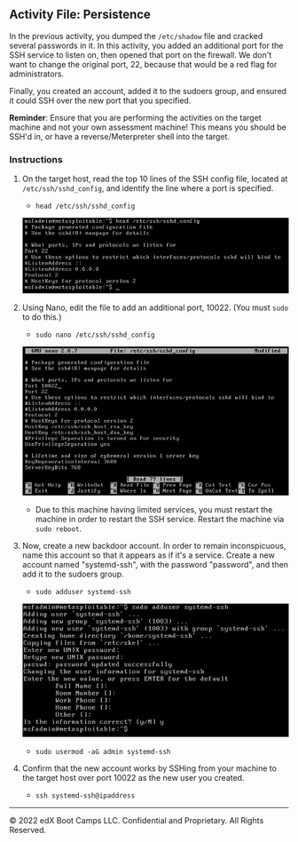 ## Activity File: Persistence

In the previous activity, you dumped the `/etc/shadow` file and cracked several passwords in it. In this activity, you added an additional port for the SSH service to listen on, then opened that port on the firewall. We don't want to change the original port, 22, because that would be a red flag for administrators. 

Finally, you created an account, added it to the sudoers group, and ensured it could SSH over the new port that you specified.

**Reminder**: Ensure that you are performing the activities on the target machine and not your own assessment machine! This means you should be SSH'd in, or have a reverse/Meterpreter shell into the target.

### Instructions 

1. On the target host, read the top 10 lines of the SSH config file, located at `/etc/ssh/sshd_config`, and identify the line where a port is specified.

     - `head /etc/ssh/sshd_config`

     ![A screenshot depicts the results of the command.](head.PNG)
   
2. Using Nano, edit the file to add an additional port, 10022. (You must `sudo` to do this.)

     - `sudo nano /etc/ssh/sshd_config`

	 ![A screenshot depicts the results of the command.](addport.PNG)

     - Due to this machine having limited services, you must restart the machine in order to restart the SSH service. Restart the machine via `sudo reboot`.

3. Now, create a new backdoor account. In order to remain inconspicuous, name this account so that it appears as if it's a service. Create a new account named "systemd-ssh", with the password "password", and then add it to the sudoers group. 

     - `sudo adduser systemd-ssh`

	 ![A screenshot depicts the results of the command.](adduser.PNG)

     - `sudo usermod -aG admin systemd-ssh`

4. Confirm that the new account works by SSHing from your machine to the target host over port 10022 as the new user you created.

     - `ssh systemd-ssh@ipaddress`


---
© 2022 edX Boot Camps LLC. Confidential and Proprietary. All Rights Reserved.




